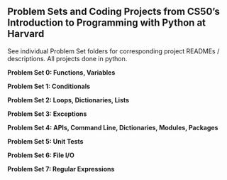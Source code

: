 ## Problem Sets and Coding Projects from CS50’s Introduction to Programming with Python at Harvard  
  
See individual Problem Set folders for corresponding project READMEs / descriptions. All projects done in python.
  
**Problem Set 0: Functions, Variables**  
  
**Problem Set 1: Conditionals**  
  
**Problem Set 2: Loops, Dictionaries, Lists**  
  
**Problem Set 3: Exceptions**  
  
**Problem Set 4: APIs, Command Line, Dictionaries, Modules, Packages**  
  
**Problem Set 5: Unit Tests**  
  
**Problem Set 6: File I/O**  
  
**Problem Set 7: Regular Expressions**  
